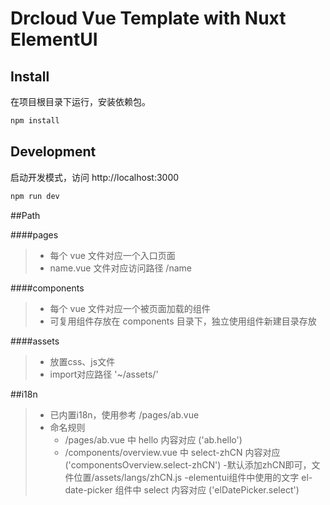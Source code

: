 # Drcloud Vue Template with Nuxt ElementUI

## Install
在项目根目录下运行，安装依赖包。
```sh
npm install
```

## Development
启动开发模式，访问 http://localhost:3000
```sh
npm run dev
```

##Path

####pages

>+ 每个 vue 文件对应一个入口页面
>+ name.vue 文件对应访问路径 /name

####components
>+ 每个 vue 文件对应一个被页面加载的组件
>+ 可复用组件存放在 components 目录下，独立使用组件新建目录存放

####assets

>+ 放置css、js文件
>+ import对应路径 '~/assets/'


##i18n

>+ 已内置i18n，使用参考 /pages/ab.vue
>+ 命名规则
>   - /pages/ab.vue 中 hello 内容对应  ('ab.hello')
>   - /components/overview.vue 中  select-zhCN 内容对应 ('componentsOverview.select-zhCN')
>   -默认添加zhCN即可，文件位置/assets/langs/zhCN.js
>   -elementui组件中使用的文字 el-date-picker 组件中 select 内容对应 ('elDatePicker.select')